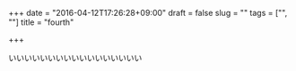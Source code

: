 +++
date = "2016-04-12T17:26:28+09:00"
draft = false
slug = ""
tags = ["", ""]
title = "fourth"

+++

いいいいいいいいいいいいいいいいい